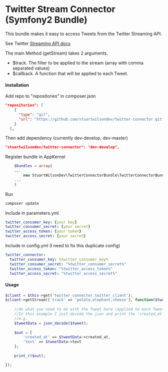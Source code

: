 # Twitter Stream Connector (Symfony2 Bundle)

This bundle makes it easy to access Tweets from the Twitter Streaming API. 

See Twitter [Streaming API docs](https://dev.twitter.com/streaming/reference/post/statuses/filter "Twitter Streaming API")


The main Method (getStream) takes 2 arguments.
- $track. The filter to be applied to the stream (array with comma separated values)
- $callback. A function that will be applied to each Tweet.

#### Installation
Add repo to "repositories" in composer.json
```json
"repositories": [
    {
      "type": "git",
      "url": "https://github.com/stuartwilsondev/twitter-connector.git"
    }
  ],
```

Then add dependency (currently dev-develop, dev-master)
```json
"stuartwilsondev/twitter-connector": "dev-develop",
```

Register bundle in AppKernel
```php
    $bundles = array(
    ...
        new StuartWilsonDev\TwitterConnectorBundle\TwitterConnectorBundle(),
    ...
    )

```

Run
```sh
composer update
```

Include in parameters.yml
```yaml
twitter_consumer_key: {your key} 
twitter_consumer_secret: {your secret} 
twitter_access_token: {your token} 
twitter_access_secret: {your secret}
```

Include in config.yml (I need to fix this duplicate config)
```yaml
twitter_connector: 
  twitter_consumer_key: %twitter_consumer_key% 
  twitter_consumer_secret: "%twitter_consumer_secret%" 
  twitter_access_token: "%twitter_access_token%" 
  twitter_access_secret: "%twitter_access_secret%"
```


#### Usage

```php
$client = $this->get('twitter_connector.twitter_client');
$client->getStream(['track' => 'potato,elephant,cheese'], function($tweet) {
    
    //do what you need to do with the Tweet here (applied to each Tweet)
    //In this example I just decode the json and print the 'created_at' and 'text'
    //e.g.
    $tweetData = json_decode($tweet);
    
    $out = [
        'created_at' => $tweetData->created_at,
        'text' => $tweetData->text
    ];
            
    print_r($out);

});
```